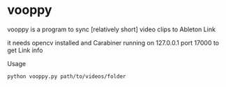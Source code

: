 # vooppy

vooppy is a program to sync [relatively short] video clips to Ableton Link

it needs opencv installed and Carabiner running on 127.0.0.1 port 17000 to get Link info

Usage

```
python vooppy.py path/to/videos/folder
```
